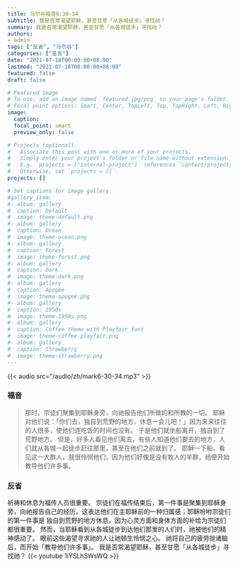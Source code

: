 ```yaml
---
title: 马尔谷福音6:30-34
subtitle: 我是否常渴望耶稣，甚至甘愿「从各城徒步」寻找祂？
summary: 我是否常渴望耶稣，甚至甘愿「从各城徒步」寻找祂？
authors:
- admin
tags: ["反省", "马尔谷"]
categories: ["圣言"]
date: "2021-07-18T00:00:00+08:00"
lastmod: "2021-07-18T00:00:00+08:00"
featured: false
draft: false

# Featured image
# To use, add an image named `featured.jpg/png` to your page's folder.
# Focal point options: Smart, Center, TopLeft, Top, TopRight, Left, Right, BottomLeft, Bottom, BottomRight
image:
  caption:
  focal_point: smart
  preview_only: false

# Projects (optional).
#   Associate this post with one or more of your projects.
#   Simply enter your project's folder or file name without extension.
#   E.g. `projects = ["internal-project"]` references `content/project/deep-learning/index.md`.
#   Otherwise, set `projects = []`.
projects: []

# Set captions for image gallery.
#gallery_item:
#- album: gallery
#  caption: Default
#  image: theme-default.png
#- album: gallery
#  caption: Ocean
#  image: theme-ocean.png
#- album: gallery
#  caption: Forest
#  image: theme-forest.png
#- album: gallery
#  caption: Dark
#  image: theme-dark.png
#- album: gallery
#  caption: Apogee
#  image: theme-apogee.png
#- album: gallery
#  caption: 1950s
#  image: theme-1950s.png
#- album: gallery
#  caption: Coffee theme with Playfair font
#  image: theme-coffee-playfair.png
#- album: gallery
#  caption: Strawberry
#  image: theme-strawberry.png
---
```


{{< audio src="/audio/zh/mark6-30-34.mp3" >}}

### 福音
> 那时，宗徒们聚集到耶稣身旁，向祂报告他们所做的和所教的一切。 耶稣对他们说：「你们去，独自到荒野的地方，休息一会儿吧！」因为来来往往的人很多，使他们连吃饭的时间也没有。 于是他们就坐船离开，独自到了荒野地方。 但是，好多人看见他们离去，有些人知道他们要去的地方，人们就从各城一起徒步赶往那里，甚至在他们之前就到了。 耶稣一下船，看见这一大群人，就很怜悯他们，因为他们好像是没有牧人的羊群，祂便开始教导他们许多事。

### 反省
祈祷和休息为福传人员很重要。 宗徒们在福传结束后，第一件事是聚集到耶稣身旁，向祂报告自己的经历，这表达他们在主耶稣前的一种归属感；耶稣吩咐宗徒们的第一件事是 独自到荒野的地方休息，因为心灵方面和身体方面的补给为宗徒们都很重要。 然而，当耶稣看到从各城徒步到达他们那里的人们时，祂被他们的精神感动了。 眼前这些渴望寻求祂的人让祂顿生怜悯之心。 祂将自己的疲劳抛诸脑后，而开始「教导他们许多事」。 我是否常渴望耶稣，甚至甘愿「从各城徒步」寻找祂？
{{< youtube 1iYSLhSWsWQ >}}
